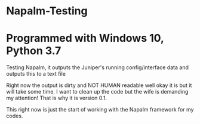 # Napalm-Testing
# Programmed with Windows 10, Python 3.7
Testing Napalm, it outputs the Juniper's running config/interface data and outputs this to a text file

Right now the output is dirty and NOT HUMAN readable well okay it is but it will take some time. I want to clean up the code 
but the wife is demanding my attention! That is why it is version 0.1.

This right now is just the start of working with the Napalm framework for my codes.
